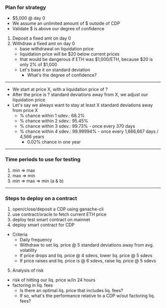 ### Plan for strategy
- $5,000 @ day 0
- We assume an unlimited amount of $ outside of CDP
- Validate $ is above our degree of confidence

1. Deposit a fixed amt on day 0
2. Withdraw a fixed amt on day 0
    - base withdrawal on liquidation price
    - liquidation price will be $20 below current prices
    - that would be dangerous if ETH was $1,000/ETH, because $20 is only 2% of $1,000
    - Let's base it on standard deviation
        - What's the degree of confidence?

---

- We start at price X, with a liquidation price of ?
- After the price is ? standard deviations away from X, we adjust our liquidation price
- Let's say we always want to stay at least X standard deviations away from price X
  - % chance within 1 sdev.:    68.2%
  - % chance within 2 sdev.:    95.45%
  - % chance within 3 sdev.:    99.73%      - once every 370 days
  - % chance within 4 sdev.:    99.99994%   - once every 1,666,667 days / 4,566 years
    - 0.02% chance in one year

---

### Time periods to use for testing
1. min => max
2. max => min
3. min => max => min (a & b)


---

### Steps to deploy on a contract
1. open/close/deposit a CDP using ganache-cli
2. use contract/oracle to fetch current ETH price
3. deploy test smart contract on mainnet
4. deploy smart contract for CDP
  - Criteria
    - Daily frequency
    - Withdraw to set liq. price @ 5 standard deviations away from avg. volatility
    - If price drops and liq. price @ 4 sdevs, lower liq. price @ 5 sdevs
    - If price raises and liq. price is @ 6 sdevs, raise liq. price @ 5 sdevs
5. Analysis of risk
  - risk of hitting our liq. price w/in 24 hours
  - factoring in liq. fees
    - Is there an optimal liq. price that includes liq. fees?
    - If so, what's the performance relative to a CDP w/out factoring liq. fees?
